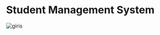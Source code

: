 
# Student Management System
![giris](https://github.com/user-attachments/assets/0d299044-3b39-4b93-9f50-2ec7fd95ce6f)
